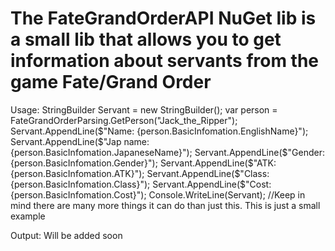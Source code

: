 # The FateGrandOrderAPI NuGet lib is a small lib that allows you to get information about servants from the game Fate/Grand Order

Usage: 
StringBuilder Servant = new StringBuilder();
var person = FateGrandOrderParsing.GetPerson("Jack_the_Ripper");
Servant.AppendLine($"Name: {person.BasicInfomation.EnglishName}");
Servant.AppendLine($"Jap name: {person.BasicInfomation.JapaneseName}");
Servant.AppendLine($"Gender: {person.BasicInfomation.Gender}");
Servant.AppendLine($"ATK: {person.BasicInfomation.ATK}");
Servant.AppendLine($"Class: {person.BasicInfomation.Class}");
Servant.AppendLine($"Cost: {person.BasicInfomation.Cost}");
Console.WriteLine(Servant);
//Keep in mind there are many more things it can do than just this. This is just a small example

Output:
Will be added soon
